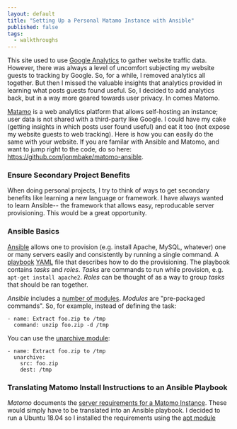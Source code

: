 ```yaml
---
layout: default
title: "Setting Up a Personal Matamo Instance with Ansible"
published: false
tags:
  - walkthroughs
---
```


This site used to use [Google Analytics](http://analytics.google.com) to gather website traffic data. However, there was always a level of uncomfort subjecting my website guests to tracking by Google. So, for a while, I removed analytics all together. But then I missed the valuable insights that analytics provided in learning what posts guests found useful. So, I decided to add analytics back, but in a way more geared towards user privacy. In comes Matomo.

[Matamo](https://matomo.org/) is a web analytics platform that allows self-hosting an instance; user data is not shared with a third-party like Google. I could have my cake (getting insights in which posts user found useful) and eat it too (not expose my website guests to web tracking). Here is how you can easily do the same with your website. If you are familar with Ansible and Matomo, and want to jump right to the code, do so here: <https://github.com/jonmbake/matomo-ansible>.

### Ensure Secondary Project Benefits

When doing personal projects, I try to think of ways to get secondary benefits like learning a new language or framework. I have always wanted to learn Ansible-- the framework that allows easy, reproducable server provisioning. This would be a great opportunity. 

### Ansible Basics

[Ansible](https://docs.ansible.com/ansible/latest/) allows one to provision (e.g. install Apache, MySQL, whatever) one or many servers easily and consistently by running a single command. A [playbook](https://docs.ansible.com/ansible/latest/user_guide/playbooks.html) [YAML](https://yaml.org/) file that describes how to do the provisioning. The playbook contains _tasks_ and _roles_. _Tasks_ are commands to run while provision, e.g. `apt-get install apache2`. _Roles_ can be thought of as a way to group _tasks_ that should be ran together.

_Ansible_ includes a [number of modules](https://docs.ansible.com/ansible/latest/modules/list_of_all_modules.html). _Modules_ are "pre-packaged commands". So, for example, instead of defining the task:

```
- name: Extract foo.zip to /tmp
  command: unzip foo.zip -d /tmp
```

You can use the [unarchive module](https://docs.ansible.com/ansible/latest/modules/unarchive_module.html#unarchive-module): 
```
- name: Extract foo.zip to /tmp
  unarchive:
    src: foo.zip
    dest: /tmp
```

### Translating Matomo Install Instructions to an Ansible Playbook

_Matomo_ documents the [server requirements for a Matomo Instance](https://matomo.org/docs/requirements/). These would simply have to be translated into an Ansible playbook. I decided to run a Ubuntu 18.04 so I installed the requirements using the [apt module](https://docs.ansible.com/ansible/latest/modules/apt_module.html#apt-module)
